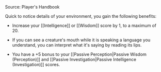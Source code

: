 Source: Player's Handbook

Quick to notice details of your environment, you gain the following benefits:

- Increase your [[Intelligence]] or [[Wisdom]] score by 1, to a maximum of 20.

- If you can see a creature's mouth while it is speaking a language you understand, you can interpret what it's saying by reading its lips.

- You have a +5 bonus to your [[Passive Perception|Passive Wisdom (Perception)]] and [[Passive Investigation|Passive Intelligence (Investigation)]] scores.